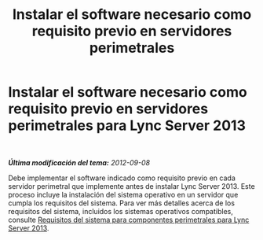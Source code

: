 ﻿---
title: 'Instalar el software necesario como requisito previo en servidores perimetrales'
TOCTitle: Instalar el software necesario como requisito previo en servidores perimetrales
ms:assetid: 94091993-7c61-4cf0-9b33-5dce6c663ccd
ms:mtpsurl: https://technet.microsoft.com/es-es/library/Gg398751(v=OCS.15)
ms:contentKeyID: 48276043
ms.date: 01/07/2017
mtps_version: v=OCS.15
ms.translationtype: HT
---

# Instalar el software necesario como requisito previo en servidores perimetrales para Lync Server 2013

 

_**Última modificación del tema:** 2012-09-08_

Debe implementar el software indicado como requisito previo en cada servidor perimetral que implemente antes de instalar Lync Server 2013. Este proceso incluye la instalación del sistema operativo en un servidor que cumpla los requisitos del sistema. Para ver más detalles acerca de los requisitos del sistema, incluidos los sistemas operativos compatibles, consulte [Requisitos del sistema para componentes perimetrales para Lync Server 2013](lync-server-2013-system-requirements-for-external-user-access-components.md).

